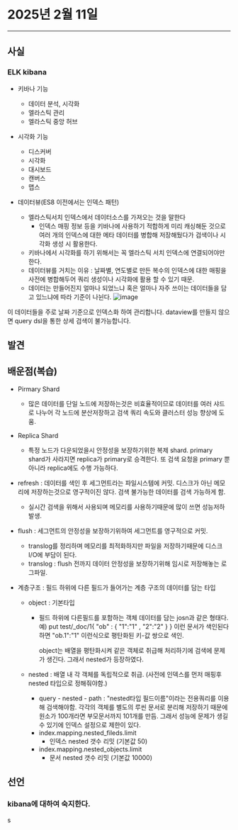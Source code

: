 # 2025년 2월 11일
---
## 사실

### ELK kibana
- 키바나 기능
  - 데이터 분석, 시각화
  - 엘라스틱 관리
  - 엘라스틱 중앙 허브
    
- 시각화 기능
  - 디스커버
  - 시각화
  - 대시보드
  - 캔버스
  - 맵스

- 데이터뷰(ES8 이전에서는 인덱스 패턴)
  - 엘라스틱서치 인덱스에서 데이터소스를 가져오는 것을 말한다
    - 인덱스 매핑 정보 등을 키바나에 사용하기 적합하게 미리 캐싱해둔 것으로 여러 개의 인덱스에 대한 메타 데이터를 병합해 저장해뒀다가 검색이나 시각화 생성 시 활용한다.
  - 키바나에서 시각화를 하기 위해서는 꼭 엘라스틱 서치 인덱스에 연결되어야만 한다.
  - 데이터뷰를 거치는 이유 : 날짜별, 연도별로 만든 복수의 인덱스에 대한 매핑을 사전에 병합해두어 쿼리 생성이나 시각화에 활용 할 수 있기 때문.
  - 데이터는 만들어진지 얼마나 되었느냐 혹은 얼마나 자주 쓰이는 데이터들을 담고 있느냐에 따라 기준이 나뉜다.
  ![image](https://github.com/user-attachments/assets/715b935f-5150-4801-977b-e801f4ddb4ec)

이 데이터들을 주로 날짜 기준으로 인덱스화 하여 관리합니다.
dataview를 만들지 않으면 query dsl을 통한 상세 검색이 불가능합니다.

## 발견

## 배운점(복습)
- Pirmary Shard
  - 많은 데이터를 단일 노드에 저장하는것은 비효율적이므로 데이터를 여러 샤드로 나누어 각 노드에 분산저장하고 검색 쿼리 속도와 클러스터 성능 향상에 도움.
- Replica Shard
  - 특정 노드가 다운되었을시 안정성을 보장하기위한 복제 shard. primary shard가 사라지면 replica가 primary로 승격한다. 또 검색 요청을 primary 뿐 아니라 replica에도 수행 가능하다.

- refresh : 데이터를 색인 후 세그먼트라는 파일시스템에 커밋. 디스크가 아닌 메모리에 저장하는것으로 영구적이진 않다. 검색 불가능한 데이터를 검색 가능하게 함.
  - 실시간 검색을 위해서 사용되며 메모리를 사용하기때문에 많이 쓰면 성능저하 발생.
- flush : 세그먼트의 안정성을 보장하기위하여 세그먼트를 영구적으로 커밋.
  - translog를 정리하며 메모리를 최적화하지만 파일을 저장하기때문에 디스크 I/O에 부담이 된다.
  - translog : flush 전까지 데이터 안정성을 보장하기위해 임시로 저장해놓는 로그파일.

- 계층구조 : 필드 하위에 다른 필드가 들어가는 계층 구조의 데이터를 담는 타입
  - object : 기본타입
    - 필드 하위에 다른필드를 포함하는 객체 데이터를 담는 josn과 같은 형태다.
    예) put test/_doc/1{   "ob" : {  "1":"1" , "2":"2" }  } 이런 문서가 색인된다하면 "ob.1":"1" 이런식으로 평탄화된 키-값 쌍으로 색인.

      object는 배열을 평탄화시켜 같은 객체로 취급해 처리하기에 검색에 문제가 생긴다. 그래서 nested가 등장하였다.

  - nested : 배열 내 각 객체를 독립적으로 취급. (사전에 인덱스를 먼저 매핑후 nested 타입으로 정해줘야함.)
    - query - nested - path : "nested타입 필드이름"이라는 전용쿼리를 이용해 검색해야함.
    각각의 객체를 별도의 루씬 문서로 분리해 저장하기 때문에 원소가 100개라면 부모문서까지 101개를 만듬.
    그래서 성능에 문제가 생길 수 있기에 인덱스 설정으로 제한이 있다.
    - index.mapping.nested_fileds.limit
      - 인덱스 nested 갯수 리밋  (기본값 50)
    - index.mapping.nested_objects.limit
      - 문서 nested 갯수 리밋 (기본값 10000)
 
  
## 선언


### kibana에 대하여 숙지한다.

s
